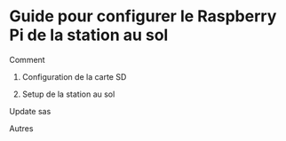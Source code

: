 # Guide pour configurer le Raspberry Pi de la station au sol

Comment 

1. Configuration de la carte SD

2. Setup de la station au sol

Update sas

Autres